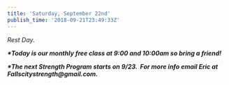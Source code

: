 ```yaml
---
title: 'Saturday, September 22nd'
publish_time: '2018-09-21T23:49:33Z'
---
```


*Rest Day.*

***\*Today is our monthly free class at 9:00 and 10:00am so bring a
friend!***

***\*The next Strength Program starts on 9/23.  For more info email Eric
at Fallscitystrength\@gmail.com.***
